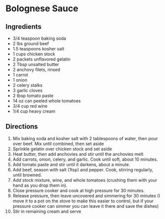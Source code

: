 # Bolognese Sauce
## Ingredients
- 3/4 teaspoon baking soda
- 2 lbs ground beef
- 1.5 teaspoons kosher salt
- 1 cups chicken stock
- 2 packets unflavored gelatin
- 2 Tbsp unsalted butter
- 2 anchovy filets, rinsed
- 1 carrot
- 1 onion
- 2 celery stalks
- 3 garlic cloves
- 2 tbsp tomato paste
- 14 oz can peeled whole tomatoes
- 3/4 cup red wine
- 1/4 cup heavy cream

## Directions
1. Mix baking soda and kosher salt with 2 tablespoons of water, then pour over beef. Mix until combined, then set aside
2. Sprinkle gelatin over chicken stock and set aside
3. Heat butter, then add anchovies and stir until the anchovies melt 
4. Add carrots, onion, celery, and garlic. Cook until soft, about 10 minutes.
5. Add tomato paste and stir until it darkens, about a minute.
5. Add beef, season with salt (1tsp) and pepper. Cook, stirring regularly, until browned.
6. Add stock mixture, wine, and whole tomatoes (crushing them with your hand as you drop them in).
7. Close pressure cooker and cook at high pressure for 30 minutes. 
8. Release pressure, then leave uncovered and simmering for 30 minutes (I move it to a pot on the stove to make this easier to control, but if your pressure cooker can simmer you can leave it there and save the dishes)
9. Stir in remaining cream and serve


